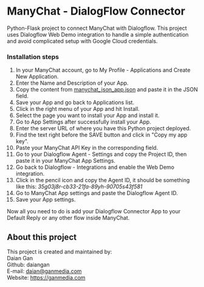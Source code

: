 # ManyChat - DialogFlow Connector
Python-Flask project to connect ManyChat with Dialogflow.
This project uses Dialogflow Web Demo integration to handle a simple 
authentication and avoid complicated setup with Google Cloud credentials.


### Installation steps
1. In your ManyChat account, go to My Profile - Applications and Create New Application.
2. Enter the Name and Description of your App.
3. Copy the content from [manychat_json_app.json](manychat_json_app.json) 
and paste it in the JSON field.
4. Save your App and go back to Applications list.
5. Click in the right menu of your App and hit Install.
6. Select the page you want to install your App and install it.
7. Go to App Settings after successfully install your App.
8. Enter the server URL of where you have this Python project deployed.
9. Find the text right before the SAVE button and click in "Copy my app key".
10. Paste your ManyChat API Key in the corresponding field.
11. Go to your Dialogflow Agent - Settings and copy the Project ID,
then paste it in your ManyChat App Settings.
12. Go back to Dialogflow - Integrations and enable the Web Demo integration.
13. Click in the pencil icon and copy the Agent ID,
it should be something like this: _35g03j8r-cb33-21fa-89yh-90705s43f581_
14. Go to ManyChat App settings and paste the Dialogflow Agent ID.
15. Save your App settings.

Now all you need to do is add your Dialogflow Connector App to your 
Default Reply or any other flow inside ManyChat.




## About this project

This project is created and maintained by:
<br>
Daian Gan <br>
Github: daiangan<br/>
E-mail: daian@ganmedia.com<br/>
Website: https://ganmedia.com<br/>
